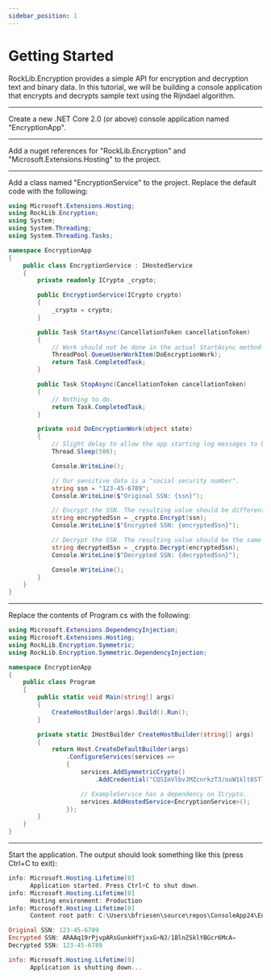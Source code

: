 ```yaml
---
sidebar_position: 1
---
```


# Getting Started

RockLib.Encryption provides a simple API for encryption and decryption text and binary data. In this tutorial, we will be building a console application that encrypts and decrypts sample text using the Rijndael algorithm.

---

Create a new .NET Core 2.0 (or above) console application named "EncryptionApp".

---

Add a nuget references for "RockLib.Encryption" and "Microsoft.Extensions.Hosting" to the project.

---

Add a class named "EncryptionService" to the project. Replace the default code with the following:

```csharp
using Microsoft.Extensions.Hosting;
using RockLib.Encryption;
using System;
using System.Threading;
using System.Threading.Tasks;

namespace EncryptionApp
{
    public class EncryptionService : IHostedService
    {
        private readonly ICrypto _crypto;

        public EncryptionService(ICrypto crypto)
        {
            _crypto = crypto;
        }

        public Task StartAsync(CancellationToken cancellationToken)
        {
            // Work should not be done in the actual StartAsync method of an IHostedService.
            ThreadPool.QueueUserWorkItem(DoEncryptionWork);
            return Task.CompletedTask;
        }

        public Task StopAsync(CancellationToken cancellationToken)
        {
            // Nothing to do.
            return Task.CompletedTask;
        }

        private void DoEncryptionWork(object state)
        {
            // Slight delay to allow the app starting log messages to be written.
            Thread.Sleep(500);

            Console.WriteLine();

            // Our sensitive data is a "social security number".
            string ssn = "123-45-6789";
            Console.WriteLine($"Original SSN: {ssn}");

            // Encrypt the SSN. The resulting value should be different from the original SSN.
            string encryptedSsn = _crypto.Encrypt(ssn);
            Console.WriteLine($"Encrypted SSN: {encryptedSsn}");

            // Decrypt the SSN. The resulting value should be the same as the original SSN.
            string decryptedSsn = _crypto.Decrypt(encryptedSsn);
            Console.WriteLine($"Decrypted SSN: {decryptedSsn}");

            Console.WriteLine();
        }
    }
}
```

---

Replace the contents of Program.cs with the following:

```csharp
using Microsoft.Extensions.DependencyInjection;
using Microsoft.Extensions.Hosting;
using RockLib.Encryption.Symmetric;
using RockLib.Encryption.Symmetric.DependencyInjection;

namespace EncryptionApp
{
    public class Program
    {
        public static void Main(string[] args)
        {
            CreateHostBuilder(args).Build().Run();
        }

        private static IHostBuilder CreateHostBuilder(string[] args)
        {
            return Host.CreateDefaultBuilder(args)
                .ConfigureServices(services =>
                {
                    services.AddSymmetricCrypto()
                        .AddCredential("CQSImVlbvJMZcnrkzT3/ouW1klt6STljrDjRiBzIsSk=", SymmetricAlgorithm.Rijndael);

                    // ExampleService has a dependency on ICrypto.
                    services.AddHostedService<EncryptionService>();
                });
        }
    }
}
```

---

Start the application. The output should look something like this (press Ctrl+C to exit):

```powershell
info: Microsoft.Hosting.Lifetime[0]
      Application started. Press Ctrl+C to shut down.
info: Microsoft.Hosting.Lifetime[0]
      Hosting environment: Production
info: Microsoft.Hosting.Lifetime[0]
      Content root path: C:\Users\bfriesen\source\repos\ConsoleApp24\EncryptionApp\bin\Debug\netcoreapp3.1

Original SSN: 123-45-6789
Encrypted SSN: ARAAq19rPjvpARsGunkHfYjxxG+NJ/1BlnZSklYBGcr6McA=
Decrypted SSN: 123-45-6789

info: Microsoft.Hosting.Lifetime[0]
      Application is shutting down...
```
